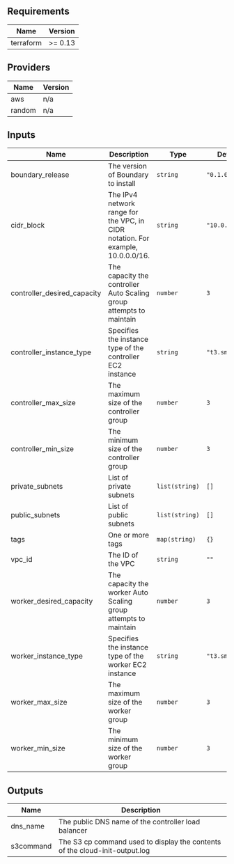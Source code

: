 <!-- BEGINNING OF PRE-COMMIT-TERRAFORM DOCS HOOK -->
## Requirements

| Name | Version |
|------|---------|
| terraform | >= 0.13 |

## Providers

| Name | Version |
|------|---------|
| aws | n/a |
| random | n/a |

## Inputs

| Name | Description | Type | Default | Required |
|------|-------------|------|---------|:--------:|
| boundary\_release | The version of Boundary to install | `string` | `"0.1.0"` | no |
| cidr\_block | The IPv4 network range for the VPC, in CIDR notation. For example, 10.0.0.0/16. | `string` | `"10.0.0.0/16"` | no |
| controller\_desired\_capacity | The capacity the controller Auto Scaling group attempts to maintain | `number` | `3` | no |
| controller\_instance\_type | Specifies the instance type of the controller EC2 instance | `string` | `"t3.small"` | no |
| controller\_max\_size | The maximum size of the controller group | `number` | `3` | no |
| controller\_min\_size | The minimum size of the controller group | `number` | `3` | no |
| private\_subnets | List of private subnets | `list(string)` | `[]` | no |
| public\_subnets | List of public subnets | `list(string)` | `[]` | no |
| tags | One or more tags | `map(string)` | `{}` | no |
| vpc\_id | The ID of the VPC | `string` | `""` | no |
| worker\_desired\_capacity | The capacity the worker Auto Scaling group attempts to maintain | `number` | `3` | no |
| worker\_instance\_type | Specifies the instance type of the worker EC2 instance | `string` | `"t3.small"` | no |
| worker\_max\_size | The maximum size of the worker group | `number` | `3` | no |
| worker\_min\_size | The minimum size of the worker group | `number` | `3` | no |

## Outputs

| Name | Description |
|------|-------------|
| dns\_name | The public DNS name of the controller load balancer |
| s3command | The S3 cp command used to display the contents of the cloud-init-output.log |

<!-- END OF PRE-COMMIT-TERRAFORM DOCS HOOK -->
